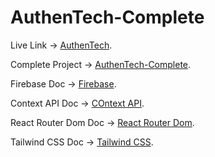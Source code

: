 # AuthenTech-Complete

Live Link -> [AuthenTech](https://aunthcation.web.app/).

Complete Project -> [AuthenTech-Complete](https://github.com/shakilahmedatik/authentech-complete).

Firebase Doc -> [Firebase](https://firebase.google.com/docs/web/).

Context API Doc -> [COntext API](https://reactjs.org/docs/context.html).

React Router Dom Doc -> [React Router Dom](https://reactrouter.com/en/main).

Tailwind CSS Doc -> [Tailwind CSS](https://tailwindcss.com/docs/installation).


